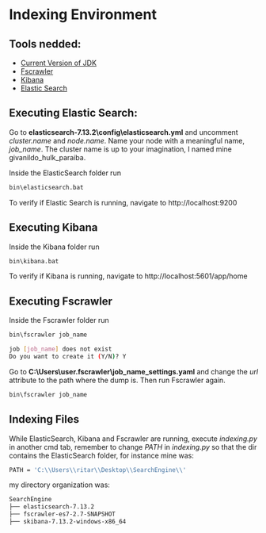 # Indexing Environment

## Tools nedded:
* [Current Version of JDK](https://www.oracle.com/br/java/technologies/javase/javase-jdk8-downloads.html) 
* [Fscrawler](https://oss.sonatype.org/content/repositories/snapshots/fr/pilato/elasticsearch/crawler/fscrawler-es7/2.7-SNAPSHOT/)
* [Kibana](https://www.elastic.co/guide/en/kibana/current/install.html)
* [Elastic Search](https://www.elastic.co/pt/downloads/elasticsearch)

## Executing Elastic Search:

Go to **elasticsearch-7.13.2\config\elasticsearch.yml** and uncomment *cluster.name* and *node.name*. Name your node with a meaningful name, *job_name*. The cluster name is up to your imagination, I named mine givanildo_hulk_paraiba. 

Inside the ElasticSearch folder run 
````bash
bin\elasticsearch.bat
````
To verify if Elastic Search is running, navigate to http://localhost:9200 
<!--  -->
## Executing Kibana
Inside the Kibana folder run 
````bash
bin\kibana.bat
````
To verify if Kibana is running, navigate to http://localhost:5601/app/home

## Executing Fscrawler
Inside the Fscrawler folder run 
````bash
bin\fscrawler job_name
````
````bash
job [job_name] does not exist
Do you want to create it (Y/N)? Y
````
Go to **C:\Users\user\.fscrawler\job_name\_settings.yaml** and change the *url* attribute to the path where the dump is. Then run Fscrawler again.

````bash
bin\fscrawler job_name
````

## Indexing Files
While ElasticSearch, Kibana and Fscrawler are running, execute *indexing.py* in another cmd tab, remember to change *PATH* in *indexing.py* so that the dir contains the ElasticSearch folder, for instance mine was:

````bash
PATH = 'C:\\Users\\ritar\\Desktop\\SearchEngine\\'
````

my directory organization was:

````bash
SearchEngine
├── elasticsearch-7.13.2
├── fscrawler-es7-2.7-SNAPSHOT
├── skibana-7.13.2-windows-x86_64
````